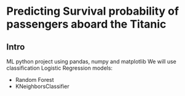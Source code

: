 # Predicting Survival probability of passengers aboard the Titanic


## Intro

ML python project using pandas, numpy and matplotlib
We will use classification Logistic Regression models:
- Random Forest
- KNeighborsClassifier
